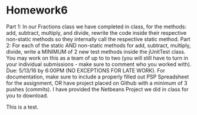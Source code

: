 # Homework6
Part 1:  In our Fractions class we have completed in class, for the methods: add, subtract, multiply, and divide, rewrite the code inside their respective non-static methods so they internally call the respective static method. Part 2: For each of the static AND non-static methods for add, subtract, multiply, divide, write a MINIMUM of 2 new test methods inside the jUnitTest class.  You may work on this as a team of up to to two (you will still have to turn in your individual submissions - make sure to comment who you worked with).  Due: 5/13/16 by 6:00PM (NO EXCEPTIONS FOR LATE WORK). For documentation, make sure to include a properly filled out PSP Spreadsheet for the assignment, OR have project placed on Github with a minimum of 3 pushes (commits).  I have provided the Netbeans Project we did in class for you to download.

This is a test.